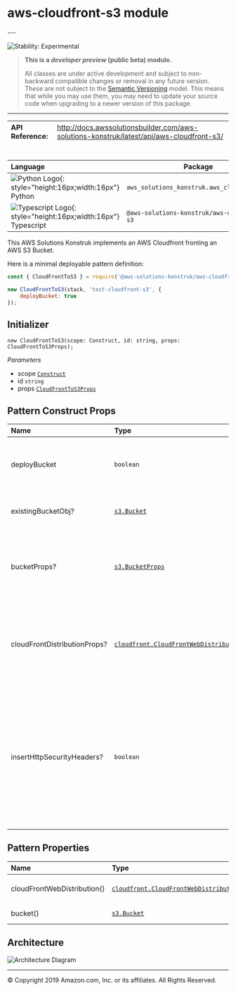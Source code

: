 # aws-cloudfront-s3 module

<!--BEGIN STABILITY BANNER-->---


![Stability: Experimental](https://img.shields.io/badge/stability-Experimental-important.svg?style=for-the-badge)

> **This is a *developer preview* (public beta) module.**
>
> All classes are under active development and subject to non-backward compatible changes or removal in any
> future version. These are not subject to the [Semantic Versioning](https://semver.org/) model.
> This means that while you may use them, you may need to update your source code when upgrading to a newer version of this package.

---
<!--END STABILITY BANNER-->

| **API Reference**:| <span style="font-weight: normal">http://docs.awssolutionsbuilder.com/aws-solutions-konstruk/latest/api/aws-cloudfront-s3/</span>|
|:-------------|:-------------|

<div style="height:8px"></div>

| **Language**     | **Package**        |
|:-------------|-----------------|
|![Python Logo](https://docs.aws.amazon.com/cdk/api/latest/img/python32.png){: style="height:16px;width:16px"} Python|`aws_solutions_konstruk.aws_cloudfront_s3`|
|![Typescript Logo](https://docs.aws.amazon.com/cdk/api/latest/img/typescript32.png){: style="height:16px;width:16px"} Typescript|`@aws-solutions-konstruk/aws-cloudfront-s3`|

This AWS Solutions Konstruk implements an AWS Cloudfront fronting an AWS S3 Bucket.

Here is a minimal deployable pattern definition:

```javascript
const { CloudFrontToS3 } = require('@aws-solutions-konstruk/aws-cloudfront-s3');

new CloudFrontToS3(stack, 'test-cloudfront-s3', {
    deployBucket: true
});

```

## Initializer

```text
new CloudFrontToS3(scope: Construct, id: string, props: CloudFrontToS3Props);
```

*Parameters*

* scope [`Construct`](https://docs.aws.amazon.com/cdk/api/latest/docs/@aws-cdk_core.Construct.html)
* id `string`
* props [`CloudFrontToS3Props`](#pattern-construct-props)

## Pattern Construct Props

| **Name**     | **Type**        | **Description** |
|:-------------|:----------------|-----------------|
|deployBucket|`boolean`|Whether to create a S3 Bucket or use an existing S3 Bucket|
|existingBucketObj?|[`s3.Bucket`](https://docs.aws.amazon.com/cdk/api/latest/docs/@aws-cdk_aws-s3.Bucket.html)|Existing instance of S3 Bucket object|
|bucketProps?|[`s3.BucketProps`](https://docs.aws.amazon.com/cdk/api/latest/docs/@aws-cdk_aws-s3.BucketProps.html)|Optional user provided props to override the default props for S3 Bucket|
|cloudFrontDistributionProps?|[`cloudfront.CloudFrontWebDistributionProps`](https://docs.aws.amazon.com/cdk/api/latest/docs/@aws-cdk_aws-cloudfront.CloudFrontWebDistributionProps.html)|Optional user provided props to override the default props for Cloudfront Distribution|
|insertHttpSecurityHeaders?|`boolean`|Optional user provided props to turn on/off the automatic injection of best practice HTTP security headers in all resonses from cloudfront|

## Pattern Properties

| **Name**     | **Type**        | **Description** |
|:-------------|:----------------|-----------------|
|cloudFrontWebDistribution()|[`cloudfront.CloudFrontWebDistribution`](https://docs.aws.amazon.com/cdk/api/latest/docs/@aws-cdk_aws-cloudfront.CloudFrontWebDistribution.html)|Returns an instance of cloudfront.CloudFrontWebDistribution created by the construct|
|bucket()|[`s3.Bucket`](https://docs.aws.amazon.com/cdk/api/latest/docs/@aws-cdk_aws-s3.Bucket.html)|Returns an instance of s3.Bucket created by the construct|

## Architecture

![Architecture Diagram](architecture.png)

---


© Copyright 2019 Amazon.com, Inc. or its affiliates. All Rights Reserved.
